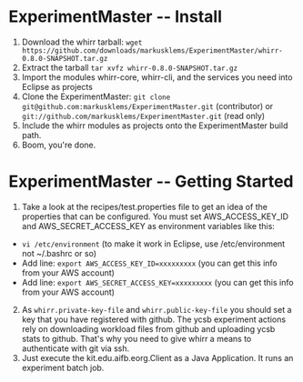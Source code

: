 ExperimentMaster -- Install
================
1. Download the whirr tarball: `wget https://github.com/downloads/markusklems/ExperimentMaster/whirr-0.8.0-SNAPSHOT.tar.gz`
2. Extract the tarball `tar xvfz whirr-0.8.0-SNAPSHOT.tar.gz`
3. Import the modules whirr-core, whirr-cli, and the services you need into Eclipse as projects
4. Clone the ExperimentMaster: `git clone git@github.com:markusklems/ExperimentMaster.git` (contributor) or `git://github.com/markusklems/ExperimentMaster.git` (read only)
5. Include the whirr modules as projects onto the ExperimentMaster build path.
6. Boom, you're done.

ExperimentMaster -- Getting Started
================
1. Take a look at the recipes/test.properties file to get an idea of the properties that can be configured. You must set AWS_ACCESS_KEY_ID and AWS_SECRET_ACCESS_KEY as environment variables like this:
 * `vi /etc/environment` (to make it work in Eclipse, use /etc/environment not ~/.bashrc or so)
 * Add line: `export AWS_ACCESS_KEY_ID=xxxxxxxxx` (you can get this info from your AWS account)
 * Add line: `export AWS_SECRET_ACCESS_KEY=xxxxxxxxx` (you can get this info from your AWS account)
2. As `whirr.private-key-file` and `whirr.public-key-file` you should set a key that you have registered with github. The ycsb experiment actions rely on downloading workload files from github and uploading ycsb stats to github. That's why you need to give whirr a means to authenticate with git via ssh.
3. Just execute the kit.edu.aifb.eorg.Client as a Java Application. It runs an experiment batch job.